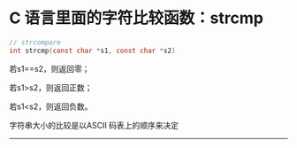 # C 语言里面的字符比较函数：strcmp

```c
// strcompare
int strcmp(const char *s1, const char *s2)
```

  
若s1==s2，则返回零；

若s1&gt;s2，则返回正数；

若s1&lt;s2，则返回负数。

字符串大小的比较是以ASCII 码表上的顺序来决定

---



